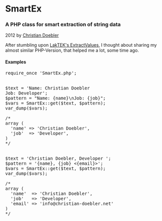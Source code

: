 SmartEx
========

### A PHP class for smart extraction of string data

2012 by [Christian Doebler](http://www.christian-doebler.net/)

After stumbling upon [LakTEK's ExtractValues](https://github.com/laktek/extract-values),
I thought about sharing my almost similar PHP-Version, that helped me a lot, some time ago.


#### Examples

<pre>
require_once 'SmartEx.php';


$text = 'Name: Christian Doebler
Job: Developer';
$pattern = "Name: {name}\nJob: {job}";
$vars = SmartEx::get($text, $pattern);
var_dump($vars);

/*
array (
  'name' => 'Christian Doebler',
  'job'  => 'Developer',
)
*/


$text = 'Christian Doebler, Developer <info@christian-doebler.net>';
$pattern = '{name}, {job} <{email}>';
$vars = SmartEx::get($text, $pattern);
var_dump($vars);

/*
array (
  'name'  => 'Christian Doebler',
  'job'   => 'Developer',
  'email' => 'info@christian-doebler.net'
)
*/
</pre>
